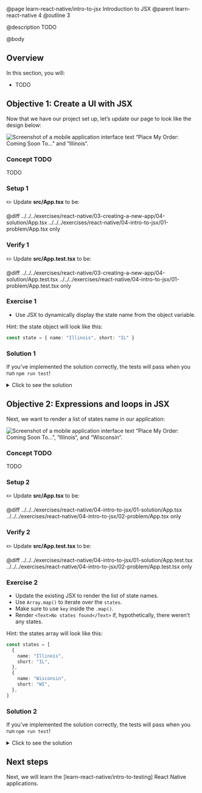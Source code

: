 @page learn-react-native/intro-to-jsx Introduction to JSX
@parent learn-react-native 4
@outline 3

@description TODO

@body

## Overview

In this section, you will:

- TODO

## Objective 1: Create a UI with JSX

Now that we have our project set up, let’s update our page to look like the design below:

<img alt="Screenshot of a mobile application interface text “Place My Order: Coming Soon To...” and “Illinois“." src="../../static/img/react-native/04-intro-to-jsx/01-solution.png" style="max-height: 750px;"/>

### Concept TODO

TODO

### Setup 1

✏️ Update **src/App.tsx** to be:

@diff ../../../exercises/react-native/03-creating-a-new-app/04-solution/App.tsx ../../../exercises/react-native/04-intro-to-jsx/01-problem/App.tsx only

### Verify 1

✏️ Update **src/App.test.tsx** to be:

@diff ../../../exercises/react-native/03-creating-a-new-app/04-solution/App.test.tsx ../../../exercises/react-native/04-intro-to-jsx/01-problem/App.test.tsx only

### Exercise 1

- Use JSX to dynamically display the state name from the object variable.

Hint: the state object will look like this:

```typescript
const state = { name: "Illinois", short: "IL" }
```

### Solution 1

If you’ve implemented the solution correctly, the tests will pass when you run `npm run test`!

<details>
<summary>Click to see the solution</summary>

✏️ Update **src/App.tsx** to be:
@diff ../../../exercises/react-native/03-creating-a-new-app/04-solution/App.tsx ../../../exercises/react-native/04-intro-to-jsx/01-solution/App.tsx only

</details>

## Objective 2: Expressions and loops in JSX

Next, we want to render a list of states name in our application:

<img alt="Screenshot of a mobile application interface text “Place My Order: Coming Soon To...”, “Illinois“, and “Wisconsin“." src="../../static/img/react-native/04-intro-to-jsx/02-solution.png" style="max-height: 750px;"/>

### Concept TODO

TODO

### Setup 2

✏️ Update **src/App.tsx** to be:

@diff ../../../exercises/react-native/04-intro-to-jsx/01-solution/App.tsx ../../../exercises/react-native/04-intro-to-jsx/02-problem/App.tsx only

### Verify 2

✏️ Update **src/App.test.tsx** to be:

@diff ../../../exercises/react-native/04-intro-to-jsx/01-solution/App.test.tsx ../../../exercises/react-native/04-intro-to-jsx/02-problem/App.test.tsx only

### Exercise 2

- Update the existing JSX to render the list of state names.
- Use `Array.map()` to iterate over the `states`.
- Make sure to use `key` inside the `.map()`.
- Render `<Text>No states found</Text>` if, hypothetically, there weren’t any states.

Hint: the states array will look like this:

```typescript
const states = [
  {
    name: "Illinois",
    short: "IL",
  },
  {
    name: "Wisconsin",
    short: "WI",
  },
]
```

### Solution 2

If you’ve implemented the solution correctly, the tests will pass when you run `npm run test`!

<details>
<summary>Click to see the solution</summary>

✏️ Update **src/App.tsx** to be:
@diff ../../../exercises/react-native/04-intro-to-jsx/01-solution/App.tsx ../../../exercises/react-native/04-intro-to-jsx/02-solution/App.tsx only

</details>

## Next steps

Next, we will learn the [learn-react-native/intro-to-testing] React Native applications.
